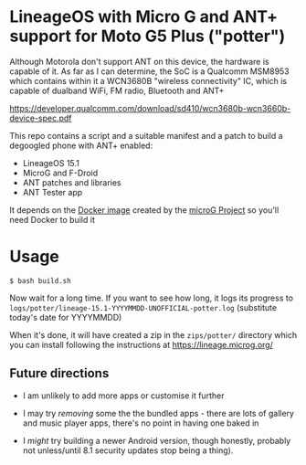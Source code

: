 # LineageOS with Micro G and ANT+ support for Moto G5 Plus ("potter")

Although Motorola don't support ANT on this device, the hardware is
capable of it. As far as I can determine, the SoC is a Qualcomm
MSM8953 which contains within it a WCN3680B "wireless connectivity"
IC, which is capable of dualband WiFi, FM radio, Bluetooth and ANT+

https://developer.qualcomm.com/download/sd410/wcn3680b-wcn3660b-device-spec.pdf

This repo contains a script and a suitable manifest and a patch to
build a degoogled phone with ANT+ enabled:

- LineageOS 15.1
- MicroG and F-Droid
- ANT patches and libraries
- ANT Tester app

It depends on the [Docker image](https://github.com/lineageos4microg/docker-lineage-cicd)
created by the [microG Project](https://lineage.microg.org/) so you'll
need Docker to build it


# Usage

    $ bash build.sh

Now wait for a long time. If you want to see how long, it logs its
progress to `logs/potter/lineage-15.1-YYYYMMDD-UNOFFICIAL-potter.log`
(substitute today's date for YYYYMMDD)

When it's done, it will have created a zip in the `zips/potter/` directory which you can install following the instructions at https://lineage.microg.org/


## Future directions

- I am unlikely to add more apps or customise it further

- I may try *removing* some the the bundled apps - there are lots of gallery and
music player apps, there's no point in having one baked in

- I *might* try building a newer Android version, though honestly, probably not
unless/until 8.1 security updates stop being a thing).